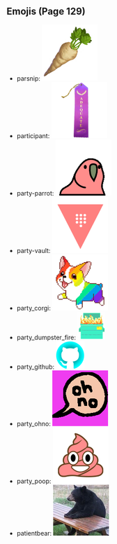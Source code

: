 
## Emojis (Page 129)

* parsnip: ![parsnip](output/parsnip.png)
* participant: ![participant](output/participant.png)
* party-parrot: ![party-parrot](output/party-parrot.gif)
* party-vault: ![party-vault](output/party-vault.gif)
* party_corgi: ![party_corgi](output/party_corgi.gif)
* party_dumpster_fire: ![party_dumpster_fire](output/party_dumpster_fire.gif)
* party_github: ![party_github](output/party_github.gif)
* party_ohno: ![party_ohno](output/party_ohno.gif)
* party_poop: ![party_poop](output/party_poop.gif)
* patientbear: ![patientbear](output/patientbear.jpg)
